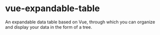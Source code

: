# vue-expandable-table
An expandable data table based on Vue, through which you can organize and display your data in the form of  a tree. 
